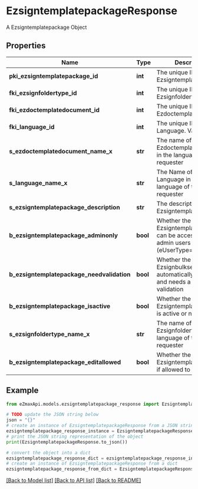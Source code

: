 # EzsigntemplatepackageResponse

A Ezsigntemplatepackage Object

## Properties

Name | Type | Description | Notes
------------ | ------------- | ------------- | -------------
**pki_ezsigntemplatepackage_id** | **int** | The unique ID of the Ezsigntemplatepackage | 
**fki_ezsignfoldertype_id** | **int** | The unique ID of the Ezsignfoldertype. | 
**fki_ezdoctemplatedocument_id** | **int** | The unique ID of the Ezdoctemplatedocument | [optional] 
**fki_language_id** | **int** | The unique ID of the Language.  Valid values:  |Value|Description| |-|-| |1|French| |2|English| | 
**s_ezdoctemplatedocument_name_x** | **str** | The name of the Ezdoctemplatedocument in the language of the requester | [optional] 
**s_language_name_x** | **str** | The Name of the Language in the language of the requester | 
**s_ezsigntemplatepackage_description** | **str** | The description of the Ezsigntemplatepackage | 
**b_ezsigntemplatepackage_adminonly** | **bool** | Whether the Ezsigntemplatepackage can be accessed by admin users only (eUserType&#x3D;Normal) | 
**b_ezsigntemplatepackage_needvalidation** | **bool** | Whether the Ezsignbulksend was automatically modified and needs a manual validation | 
**b_ezsigntemplatepackage_isactive** | **bool** | Whether the Ezsigntemplatepackage is active or not | 
**s_ezsignfoldertype_name_x** | **str** | The name of the Ezsignfoldertype in the language of the requester | 
**b_ezsigntemplatepackage_editallowed** | **bool** | Whether the Ezsigntemplatepackage if allowed to edit or not | 

## Example

```python
from eZmaxApi.models.ezsigntemplatepackage_response import EzsigntemplatepackageResponse

# TODO update the JSON string below
json = "{}"
# create an instance of EzsigntemplatepackageResponse from a JSON string
ezsigntemplatepackage_response_instance = EzsigntemplatepackageResponse.from_json(json)
# print the JSON string representation of the object
print(EzsigntemplatepackageResponse.to_json())

# convert the object into a dict
ezsigntemplatepackage_response_dict = ezsigntemplatepackage_response_instance.to_dict()
# create an instance of EzsigntemplatepackageResponse from a dict
ezsigntemplatepackage_response_from_dict = EzsigntemplatepackageResponse.from_dict(ezsigntemplatepackage_response_dict)
```
[[Back to Model list]](../README.md#documentation-for-models) [[Back to API list]](../README.md#documentation-for-api-endpoints) [[Back to README]](../README.md)


